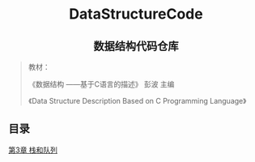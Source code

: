 <div align="center">
<h1>DataStructureCode</h1>
<h2>数据结构代码仓库</h2>
</div>

> 教材：
> 
> 《数据结构 ——基于C语言的描述》 彭波 主编
> 
> 《Data Structure Description Based on C Programming Language》

## 目录

[第3章 栈和队列](chapter3/README.md)